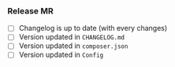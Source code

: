 ### Release MR

* [ ] Changelog is up to date (with every changes)
* [ ] Version updated in `CHANGELOG.md`
* [ ] Version updated in `composer.json`
* [ ] Version updated in `Config`
